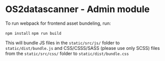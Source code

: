 # OS2datascanner - Admin module

To run webpack for frontend asset bundeling, run:

`npm install`
`npm run build`

This will bundle JS files in the `static/src/js/` folder to `static/dist/bundle.js` and CSS/CSSS/SASS (please use only SCSS) files from the `static/src/css/` folder to `static/dist/bundle.css`
